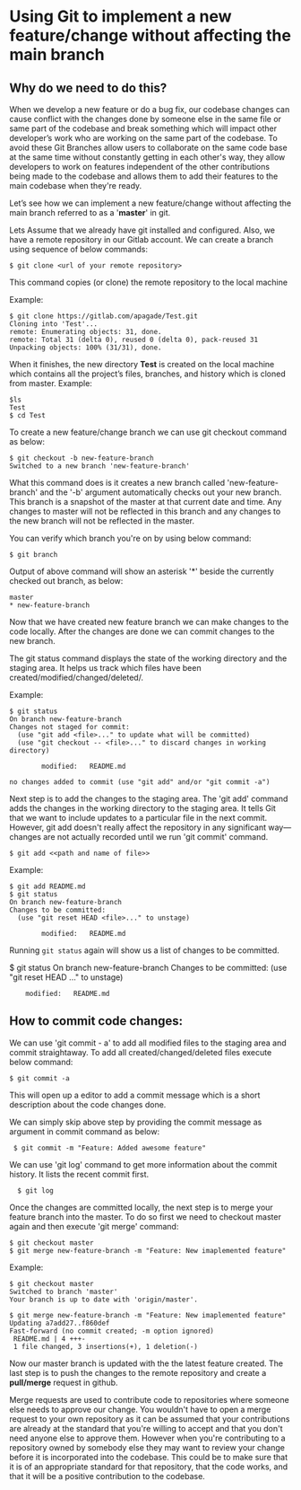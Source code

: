 # Using Git to implement a new feature/change without affecting the main branch 

    
## Why do we need to do this?


When we develop a new feature or do a bug fix, our codebase changes can cause conflict with the changes done by someone else in the same file or same part of the codebase and break something which will impact other developer’s work who are working on the same part of the codebase.
To avoid these Git Branches allow users to collaborate on the same code base at the same time without constantly getting in each other's way, they allow developers to work on features independent of the other contributions being made to the codebase and allows them to add their features to the main codebase when they're ready.


Let’s see how we can implement a new feature/change without affecting the main branch referred to as a '**master**' in git.


Lets Assume that we already have git installed and configured. Also, we have a remote repository in our Gitlab account. We can create a branch using sequence of below commands:

```
$ git clone <url of your remote repository>
```
  
 This command copies (or clone) the remote repository to the local machine

 Example:

  ```
  $ git clone https://gitlab.com/apagade/Test.git
  Cloning into 'Test'...
  remote: Enumerating objects: 31, done.
  remote: Total 31 (delta 0), reused 0 (delta 0), pack-reused 31
  Unpacking objects: 100% (31/31), done.
  ```
  
When it finishes, the new directory **Test** is created on the local machine which contains all the project’s files, branches, and history which is cloned from master.
Example:
```
$ls
Test
$ cd Test
```
To create a new feature/change branch we can use git checkout command as below:
```
$ git checkout -b new-feature-branch
Switched to a new branch 'new-feature-branch'
```
 
What this command does is it creates a new branch called 'new-feature-branch' and the '-b' argument automatically checks out your new branch.
This branch is a snapshot of the master at that current date and time. Any changes to master will not be reflected in this branch and any changes to the new branch will not be reflected in the master.

You can verify which branch you're on by using below command:

```
$ git branch
```
Output of above command will show an asterisk '*' beside the currently checked out branch, as below:
 ```
 master
* new-feature-branch
```
Now that we have created new feature branch we can make changes to the code locally. 
After the changes are done we can commit changes to the new branch.

The git status command displays the state of the working directory and the staging area. It helps us track which files have been created/modified/changed/deleted/. 

Example:
```
$ git status
On branch new-feature-branch
Changes not staged for commit:
  (use "git add <file>..." to update what will be committed)
  (use "git checkout -- <file>..." to discard changes in working directory)
 
        modified:   README.md
 
no changes added to commit (use "git add" and/or "git commit -a")
```

Next step is to add the changes to the staging area. The 'git add' command adds the changes in the working directory to the staging area. It tells Git that we want to include updates to a particular file in the next commit. However, git add doesn't really affect the repository in any significant way—changes are not actually recorded until we run 'git commit' command.

```
$ git add <<path and name of file>>
```

Example:
```
$ git add README.md 
$ git status
On branch new-feature-branch
Changes to be committed:
  (use "git reset HEAD <file>..." to unstage)
 
        modified:   README.md
```
Running `git status` again will show us a list of changes to be committed.

$ git status
On branch new-feature-branch
Changes to be committed:
  (use "git reset HEAD <file>..." to unstage)
 
        modified:   README.md
 
## How to commit code changes:

We can use 'git commit - a' to add all modified files to the staging area and commit straightaway. To add all created/changed/deleted files execute below command:
  
```
$ git commit -a
```
 
This will open up a editor to add a commit message which is a short description about the code changes done. 
 
We can simply skip above step by providing the commit message as argument in commit command as below:
  
```
 $ git commit -m "Feature: Added awesome feature"
```
We can use 'git log' command to get more information about the commit history. It lists the recent commit first.
  
```
  $ git log
```
Once the changes are committed locally, the next step is to merge your feature branch into the master. 
To do so first we need to checkout master again and then execute 'git merge' command:

```
$ git checkout master
$ git merge new-feature-branch -m "Feature: New imaplemented feature"
```
Example:

```
$ git checkout master
Switched to branch 'master'
Your branch is up to date with 'origin/master'.

$ git merge new-feature-branch -m "Feature: New imaplemented feature"
Updating a7add27..f860def
Fast-forward (no commit created; -m option ignored)
 README.md | 4 +++-
 1 file changed, 3 insertions(+), 1 deletion(-)
 ```
 
Now our master branch is updated with the the latest feature created. 
The last step is to push the changes to the remote repository and create a **pull/merge** request in github.
 
Merge requests are used to contribute code to repositories where someone else needs to approve our change. You wouldn't have to open a merge request to your own repository as it can be assumed that your contributions are already at the standard that you're willing to accept and that you don't need anyone else to approve them. However when you're contributing to a repository owned by somebody else they may want to review your change before it is incorporated into the codebase. This could be to make sure that it is of an appropriate standard for that repository, that the code works, and that it will be a positive contribution to the codebase.
 
